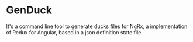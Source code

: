 # GenDuck 
It's a command line tool to generate ducks files for NgRx, a implementation of Redux for Angular, based in a json definition state file. 
